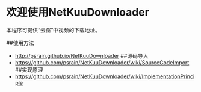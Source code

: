 欢迎使用NetKuuDownloader
================

本程序可提供“云窗”中视频的下载地址。

##使用方法
* http://psrain.github.io/NetKuuDownloader
##源码导入
* https://github.com/psrain/NetKuuDownloader/wiki/SourceCodeImport
##实现原理
* https://github.com/psrain/NetKuuDownloader/wiki/ImplementationPrinciple
